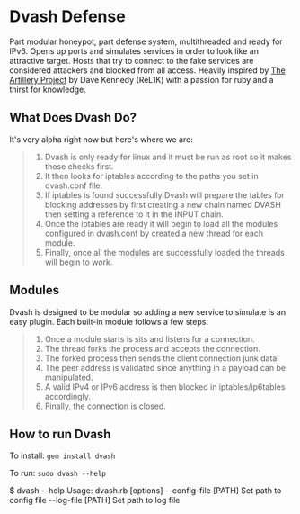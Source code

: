 Dvash Defense
=============

Part modular honeypot, part defense system, multithreaded and ready for IPv6.  Opens up ports and simulates services in order to look like an attractive target.  Hosts that try to connect to the fake services are considered attackers and blocked from all access.  Heavily inspired by <a href="https://github.com/trustedsec/artillery/">The Artillery Project</a> by Dave Kennedy (ReL1K) with a passion for ruby and a thirst for knowledge.

What Does Dvash Do?
-------------------

It's very alpha right now but here's where we are:
>1. Dvash is only ready for linux and it must be run as root so it makes those checks first.
>2. It then looks for iptables according to the paths you set in dvash.conf file.
>3. If iptables is found successfully Dvash will prepare the tables for blocking addresses by first creating a new chain named DVASH then setting a reference to it in the INPUT chain.
>4. Once the iptables are ready it will begin to load all the modules configured in dvash.conf by created a new thread for each module.
>5. Finally, once all the modules are successfully loaded the threads will begin to work.

Modules
-------

Dvash is designed to be modular so adding a new service to simulate is an easy plugin.  Each built-in module follows a few steps:
>1. Once a module starts is sits and listens for a connection.
>2. The thread forks the process and accepts the connection.
>3. The forked process then sends the client connection junk data.
>4. The peer address is validated since anything in a payload can be manipulated.
>5. A valid IPv4 or IPv6 address is then blocked in iptables/ip6tables accordingly.
>6. Finally, the connection is closed.

How to run Dvash
----------------

To install: `gem install dvash`

To run: `sudo dvash --help`

$ dvash --help
Usage: dvash.rb [options]
        --config-file [PATH]         Set path to config file
        --log-file [PATH]            Set path to log file
